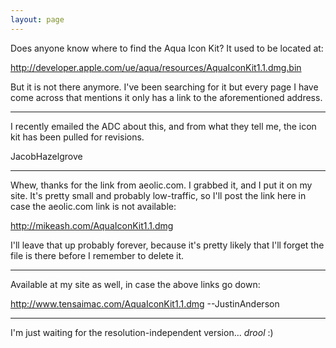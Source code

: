 ```yaml
---
layout: page
---
```


Does anyone know where to find the Aqua Icon Kit?  It used to be located at:

http://developer.apple.com/ue/aqua/resources/AquaIconKit1.1.dmg.bin 

But it is not there anymore.  I've been searching for it but every page I have come across that mentions it only has a link to the aforementioned address.

----

I recently emailed the ADC about this, and from what they tell me, the icon kit has been pulled for revisions.

JacobHazelgrove

----

Whew, thanks for the link from aeolic.com. I grabbed it, and I put it on my site. It's pretty small and probably low-traffic, so I'll post the link here in case the aeolic.com link is not available:

http://mikeash.com/AquaIconKit1.1.dmg

I'll leave that up probably forever, because it's pretty likely that I'll forget the file is there before I remember to delete it.

----

Available at my site as well, in case the above links go down:

http://www.tensaimac.com/AquaIconKit1.1.dmg
--JustinAnderson

----

I'm just waiting for the resolution-independent version... *drool* :)
